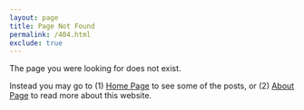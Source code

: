 ```yaml
---
layout: page
title: Page Not Found
permalink: /404.html
exclude: true
---
```


The page you were looking for does not exist.

Instead you may go to (1) [Home Page](/ "Home") to see some of the posts, or (2) [About Page](/about/ "About") to read more about this website.
